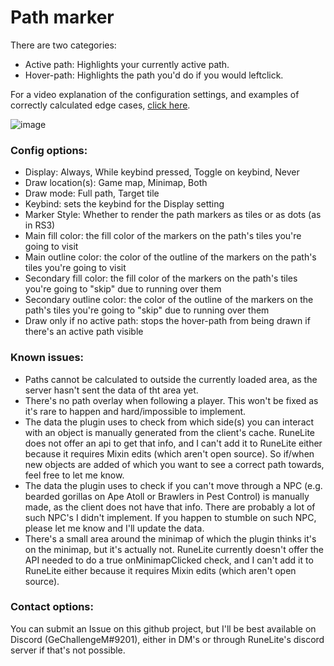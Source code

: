 # Path marker
There are two categories:
- Active path: Highlights your currently active path.
- Hover-path: Highlights the path you'd do if you would leftclick.  

For a video explanation of the configuration settings, and examples of correctly calculated edge cases, [click here](https://youtu.be/LYLhW6XlT7w).

![image](https://user-images.githubusercontent.com/52377234/183302759-365a8b06-7340-4c2b-8a9d-cf776cc1b7bf.png)  
### Config options:
- Display: Always, While keybind pressed, Toggle on keybind, Never
- Draw location(s): Game map, Minimap, Both
- Draw mode: Full path, Target tile
- Keybind: sets the keybind for the Display setting
- Marker Style: Whether to render the path markers as tiles or as dots (as in RS3)
- Main fill color: the fill color of the markers on the path's tiles you're going to visit
- Main outline color: the color of the outline of the markers on the path's tiles you're going to visit
- Secondary fill color: the fill color of the markers on the path's tiles you're going to "skip" due to running over them
- Secondary outline color: the color of the outline of the markers on the path's tiles you're going to "skip" due to running over them
- Draw only if no active path: stops the hover-path from being drawn if there's an active path visible
### Known issues:
- Paths cannot be calculated to outside the currently loaded area, as the server hasn't sent the data of tht area yet.
- There's no path overlay when following a player. This won't be fixed as it's rare to happen and hard/impossible to implement.
- The data the plugin uses to check from which side(s) you can interact with an object is manually generated from the client's cache. RuneLite does not offer an api to get that info, and I can't add it to RuneLite either because it requires Mixin edits (which aren't open source). So if/when new objects are added of which you want to see a correct path towards, feel free to let me know.
- The data the plugin uses to check if you can't move through a NPC (e.g. bearded gorillas on Ape Atoll or Brawlers in Pest Control) is manually made, as the client does not have that info. There are probably a lot of such NPC's I didn't implement. If you happen to stumble on such NPC, please let me know and I'll update the data.
- There's a small area around the minimap of which the plugin thinks it's on the minimap, but it's actually not. RuneLite currently doesn't offer the API needed to do a true onMinimapClicked check, and I can't add it to RuneLite either because it requires Mixin edits (which aren't open source).
### Contact options:
You can submit an Issue on this github project, but I'll be best available on Discord (GeChallengeM#9201), either in DM's or through RuneLite's discord server if that's not possible.
